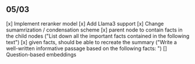 ## 05/03
[x] Implement reranker model
[x] Add Llama3 support
[x] Change sumamrization / condensation scheme
    [x] parent node to contain facts in the child nodes ("List down all the important facts contained in the following text")
    [x] given facts, should be able to recreate the summary ("Write a well-written informative passage based on the following facts: ")
[] Question-based embeddings
